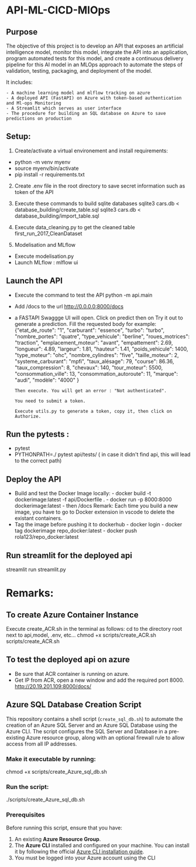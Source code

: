 # API-ML-CICD-MlOps
## Purpose
The objective of this project is to develop an API that exposes an artificial intelligence model, monitor this model, integrate the API into an application, program automated tests for this model, and create a continuous delivery pipeline for this AI model in an MLOps approach to automate the steps of validation, testing, packaging, and deployment of the model.

It includes:

    - A machine learning model and mlflow tracking on azure
    - A deployed API (FastAPI) on Azure with token-based authentication and Ml-ops Monitoring 
    - A Streamlit which serves as user interface
    - The procedure for building an SQL database on Azure to save predictions on production

## Setup:
1. Create/activate a virtual environement and install requirements:
  - python -m venv myenv
  - source myenv/bin/activate
  - pip install -r requirements.txt
2. Create .env file in the root directory to save secret information such as token of the API

3. Execute these commands to build sqlite databases
    sqlite3 cars.db < database_building/create_table.sql
    sqlite3 cars.db  < database_building/import_table.sql
4. Execute data_cleaning.py to get the cleaned table first_run_2017_CleanDataset

5. Modelisation and MLflow
  - Execute modelisation.py 
  - Launch MLflow : mlflow ui


## Launch the API
  - Execute the command to test the API 
      python -m api.main
  - Add /docs to the url
      http://0.0.0.0:8000/docs
  - a FASTAPI Swaggge UI will open. Click on predict then on Try it out to generate a prediction. Fill the requested body for example:
        {"etat_de_route": "1",
        "carburant": "essence",
        "turbo": "turbo",
        "nombre_portes": "quatre",
        "type_vehicule": "berline",
        "roues_motrices": "traction",
        "emplacement_moteur": "avant",
        "empattement": 2.69,
        "longueur": 4.89,
        "largeur": 1.81,
        "hauteur": 1.41,
        "poids_vehicule": 1400,
        "type_moteur": "ohc",
        "nombre_cylindres": "five",
        "taille_moteur": 2,
        "systeme_carburant": "mpfi",
        "taux_alésage": 79,
        "course": 86.36,
        "taux_compression": 8,
        "chevaux": 140,
        "tour_moteur": 5500,
        "consommation_ville": 13,
        "consommation_autoroute": 11,
        "marque": "audi",
        "modèle": "4000"
        }

        Then execute. You will get an error : "Not authenticated". 
        
        You need to submit a token.
        
        Execute utils.py to generate a token, copy it, then click on Authorize.
## Run the pytests : 
  - pytest
  - PYTHONPATH=./ pytest api/tests/           ( in case it didn't find api, this will lead to the correct path)

## Deploy the API
  - Build and test the Docker Image locally: 
          - docker build -t dockerimage:latest -f api/Dockerfile .
          - docker run -p 8000:8000 dockerimage:latest
          - then /docs
          Remark: Each time you build a new image, you have to go to Docker extension in vscode to delete the existant containers.
  - Tag the image before pushing it to dockerhub
          - docker login
          - docker tag dockerimage repo_docker:latest
          - docker push rola123/repo_docker:latest

## Run streamlit for the deployed api
streamlit run streamlit.py

# Remarks:
## To create Azure Container Instance
Execute create_ACR.sh in the terminal as follows:
    cd to the directory root next to api,model, .env, etc...
    chmod +x scripts/create_ACR.sh
    scripts/create_ACR.sh

## To test the deployed api on azure
- Be sure that ACR container is running on azure.
- Get IP from ACR, open a new window and add the required port 8000.
     http://20.19.201.109:8000/docs/


## Azure SQL Database Creation Script

This repository contains a shell script (`create_sql_db.sh`) to automate the creation of an Azure SQL Server and an Azure SQL Database using the Azure CLI. The script configures the SQL Server and Database in a pre-existing Azure resource group, along with an optional firewall rule to allow access from all IP addresses.
### Make it executable by running:     
  chmod +x scripts/create_Azure_sql_db.sh
### Run the script:                   
  ./scripts/create_Azure_sql_db.sh

### Prerequisites

Before running this script, ensure that you have:

1. An existing **Azure Resource Group**.
2. The **Azure CLI** installed and configured on your machine. You can install it by following the official [Azure CLI installation guide](https://docs.microsoft.com/en-us/cli/azure/install-azure-cli).
3. You must be logged into your Azure account using the CLI


